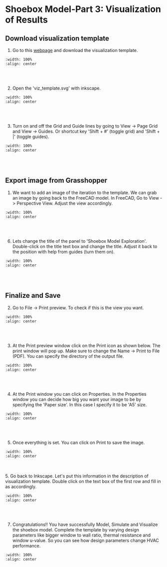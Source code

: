 # Shoebox Model-Part 3: Visualization of Results

## Download visualization template 
1. Go to this <a href="https://github.com/chenkianwee/ifc2osmod_gendgn_egs/blob/main/svg/viz_template.svg" target="_blank">webpage</a> and download the visualization template.
```{image} ../_static/shoebox3/shoebox3_1.png
:width: 100%
:align: center
```
<br/><br/>

2. Open the 'viz_template.svg' with inkscape.
```{image} ../_static/shoebox3/shoebox3_2.png
:width: 100%
:align: center
```
<br/><br/>

3. Turn on and off the Grid and Guide lines by going to View -> Page Grid and View -> Guides. Or shortcut key 'Shift + #' (toggle grid) and 'Shift + |' (toggle guides).
```{image} ../_static/shoebox3/shoebox3_3.png
:width: 100%
:align: center
```
<br/><br/>

## Export image from Grasshopper
1. We want to add an image of the iteration to the template. We can grab an image by going back to the FreeCAD model. In FreeCAD, Go to View -> Perspective View. Adjust the view accordingly.
```{image} ../_static/shoebox3/shoebox3_4.png
:width: 100%
:align: center
```
<br/><br/>

6. Lets change the title of the panel to 'Shoebox Model Exploration'. Double-click on the title text box and change the title. Adjust it back to the position with help from guides (turn them on).
```{image} ../_static/shoebox5/shoebox3_5.png
:width: 100%
:align: center
```
<br/><br/>

## Finalize and Save

2. Go to File -> Print preview. To check if this is the view you want.
```{image} ../_static/shoebox3/shoebox3_1.png
:width: 100%
:align: center
```
<br/><br/>

3. At the Print preview window click on the Print icon as shown below. The print window will pop up. Make sure to change the Name -> Print to File (PDF). You can specify the directory of the output file.
```{image} ../_static/shoebox3/shoebox3_1.png
:width: 100%
:align: center
```
<br/><br/>

4. At the Print window you can click on Properties. In the Properties window you can decide how big you want your image to be by specifying the 'Paper size'. In this case I specify it to be 'A5' size.
```{image} ../_static/shoebox3/shoebox3_1.png
:width: 100%
:align: center
```
<br/><br/>

5. Once everything is set. You can click on Print to save the image.
```{image} ../_static/shoebox3/shoebox3_1.png
:width: 100%
:align: center
```
<br/><br/>
5. Go back to Inkscape. Let's put this information in the description of visualization template. Double click on the text box of the first row and fill in as accordingly.
```{image} ../_static/shoebox3/shoebox3_1.png
:width: 100%
:align: center
```
<br/><br/>

7. Congratulations!! You have successfully Model, Simulate and Visualize the shoebox model. Complete the template by varying design parameters like bigger window to wall ratio, thermal resistance and window u-value. So you can see how design parameters change HVAC performance.
```{image} ../_static/shoebox3/shoebox3_1.png
:width: 100%
:align: center
```
<br/><br/>
